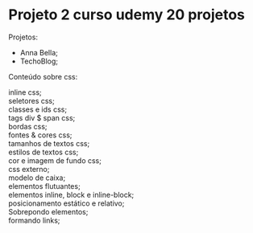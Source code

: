 # Projeto 2 curso udemy 20 projetos

Projetos:<br/>

- Anna Bella;<br/>
- TechoBlog;<br/>

Conteúdo sobre css:<br/>

inline css; <br/>
seletores css; <br/>
classes e ids css; <br/>
tags div $ span css; <br/>
bordas css; <br/>
fontes & cores css; <br/>
tamanhos de textos css; <br/>
estilos de textos css; <br/>
cor e imagem de fundo css; <br/>
css externo; <br/>
modelo de caixa;<br/>
elementos flutuantes;<br/>
elementos inline, block e inline-block; <br/>
posicionamento estático e relativo; <br/>
Sobrepondo elementos; <br/>
formando links; <br/>